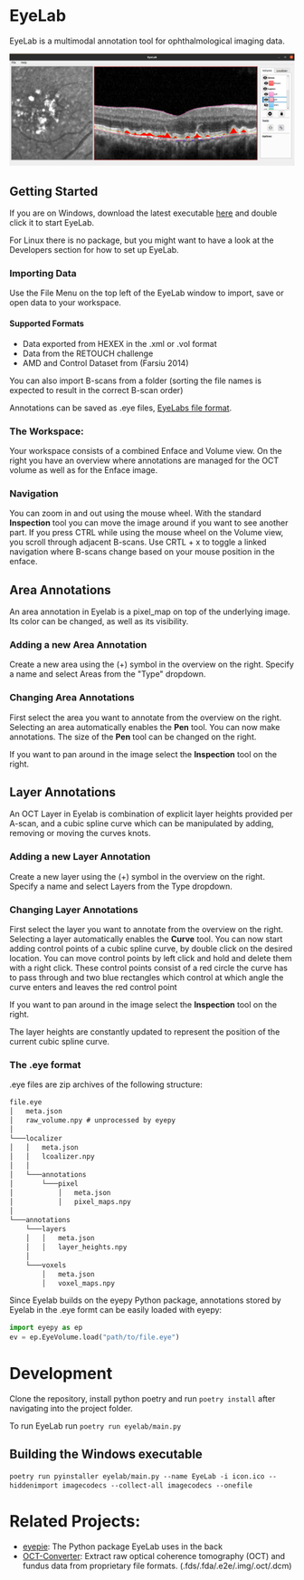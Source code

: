 # EyeLab

EyeLab is a multimodal annotation tool for ophthalmological imaging data.

![EyeLab](docs/EyeLab.png)

## Getting Started
If you are on Windows, download the latest executable [here](https://github.com/MedVisBonn/eyelab/releases/latest/download/EyeLab-v0.1.0.exe) and double click it to start EyeLab.

For Linux there is no package, but you might want to have a look at the Developers section for how to set up EyeLab.

### Importing Data

Use the File Menu on the top left of the EyeLab window to import, save or open data to your workspace.


#### Supported Formats

+ Data exported from HEXEX in the .xml or .vol format
+ Data from the RETOUCH challenge
+ AMD and Control Dataset from  (Farsiu 2014)

You can also import B-scans from a folder (sorting the file names is expected to result in the correct B-scan order)

Annotations can be saved as .eye files, [EyeLabs file format](###-the-.eye-format).


### The Workspace:

Your workspace consists of a combined Enface and Volume view. On the right you have an overview
where annotations are managed for the OCT volume as well as for the Enface image.

### Navigation

You can zoom in and out using the mouse wheel. With the standard **Inspection** tool you can
move the image around if you want to see another part. If you press CTRL while using the mouse
wheel on the Volume view, you scroll through adjacent B-scans. Use CRTL + x to toggle a
linked navigation where B-scans change based on your mouse position in the enface.

## Area Annotations

An area annotation in Eyelab is a pixel_map on top of the underlying image. Its color can
be changed, as well as its visibility.

### Adding a new Area Annotation

Create a new area using the (+) symbol in the overview on the right. Specify a name
and select Areas from the "Type" dropdown.

### Changing Area Annotations

First select the area you want to annotate from the overview on the right. Selecting an
area automatically enables the **Pen** tool. You can now make annotations. The size of the
**Pen** tool can be changed on the right.

If you want to pan around in the image select the **Inspection** tool on the right.

## Layer Annotations

An OCT Layer in Eyelab is combination of explicit layer heights provided per A-scan,
and a cubic spline curve which can be manipulated by adding, removing or moving the
curves knots.

### Adding a new Layer Annotation

Create a new layer using the (+) symbol in the overview on the right. Specify a name
and select Layers from the Type dropdown.

### Changing Layer Annotations

First select the layer you want to annotate from the overview on the right. Selecting a
layer automatically enables the **Curve** tool. You can now start adding control points
of a cubic spline curve, by double click on the desired location. You can move control
points by left click and hold and delete them with a right click.
These control points consist of a red circle the curve has to pass through and two
blue rectangles which control at which angle the curve enters and leaves the red control
point

If you want to pan around in the image select the **Inspection** tool on the right.

The layer heights are constantly updated to represent the position of the current cubic
spline curve.


### The .eye format
.eye files are zip archives of the following structure:
```
file.eye
│   meta.json
│   raw_volume.npy # unprocessed by eyepy
│
└───localizer
│   │   meta.json
│   │   lcoalizer.npy
│   │
│   └───annotations
│       └───pixel
│           │   meta.json
│           │   pixel_maps.npy
│
└───annotations
    └───layers
    │   │   meta.json
    │   │   layer_heights.npy
    │
    └───voxels
        │   meta.json
        │   voxel_maps.npy
```

Since Eyelab builds on the eyepy Python package, annotations stored by Eyelab in the .eye formt can be easily loaded with eyepy:


```python
import eyepy as ep
ev = ep.EyeVolume.load("path/to/file.eye")
```

# Development

Clone the repository, install python poetry and run `poetry install` after navigating into the project folder.

To run EyeLab run `poetry run eyelab/main.py`
## Building the Windows executable

```shell
poetry run pyinstaller eyelab/main.py --name EyeLab -i icon.ico --hiddenimport imagecodecs --collect-all imagecodecs --onefile
```

# Related Projects:

+ [eyepie](https://github.com/MedVisBonn/eyepie): The Python package EyeLab uses in the back
+ [OCT-Converter](https://github.com/marksgraham/OCT-Converter): Extract raw optical coherence tomography (OCT) and fundus data from proprietary file formats. (.fds/.fda/.e2e/.img/.oct/.dcm)
